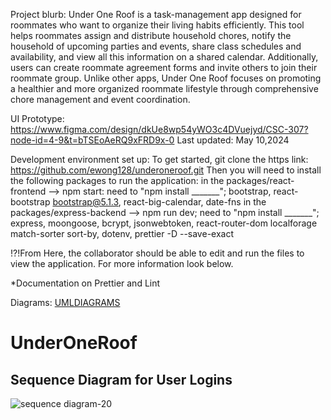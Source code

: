 Project blurb:
Under One Roof is a task-management app designed for roommates who want to organize their living habits efficiently. This tool helps roommates assign and distribute household chores, notify the household of upcoming parties and events, share class schedules and availability, and view all this information on a shared calendar. Additionally, users can create roommate agreement forms and invite others to join their roommate group. Unlike other apps, Under One Roof focuses on promoting a healthier and more organized roommate lifestyle through comprehensive chore management and event coordination.

UI Prototype:
https://www.figma.com/design/dkUe8wp54yWO3c4DVuejyd/CSC-307?node-id=4-9&t=bTSEoAeRQ9xFRD9x-0
Last updated: May 10,2024

Development environment set up:
To get started, git clone the https link: https://github.com/ewong128/underoneroof.git
Then you will need to install the following packages to run the application:
in the packages/react-frontend --> npm start:
  need to "npm install _______";
      bootstrap, react-bootstrap bootstrap@5.1.3, react-big-calendar, date-fns
in the packages/express-backend --> npm run dev;
  need to "npm install _______";
      express, moongoose, bcrypt, jsonwebtoken, react-router-dom localforage match-sorter sort-by, dotenv, prettier -D --save-exact

!?!From Here, the collaborator should be able to edit and run the files to view the application. For more information look below.
      
*Documentation on Prettier and Lint

Diagrams:
[UMLDIAGRAMS](docs/UML_Class_Diagram.md)


# UnderOneRoof
## Sequence Diagram for User Logins
![sequence diagram-20](https://github.com/ewong128/underoneroof/assets/102551601/81245196-f17f-4396-bd25-a8b144d8816c)
